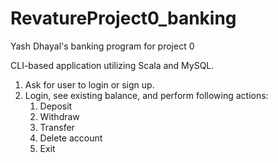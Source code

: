 # RevatureProject0_banking
 Yash Dhayal's banking program for project 0

CLI-based application utilizing Scala and MySQL.
1. Ask for user to login or sign up.
2. Login, see existing balance, and perform following actions:
   1. Deposit
   2. Withdraw
   3. Transfer
   4. Delete account
   5. Exit
